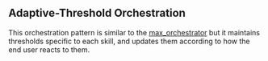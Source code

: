 ## Adaptive-Threshold Orchestration

This orchestration pattern is similar to the [max_orchestrator](../max_orchestrator/) but it maintains thresholds specific to each skill, and updates them according to how the end user reacts to them.